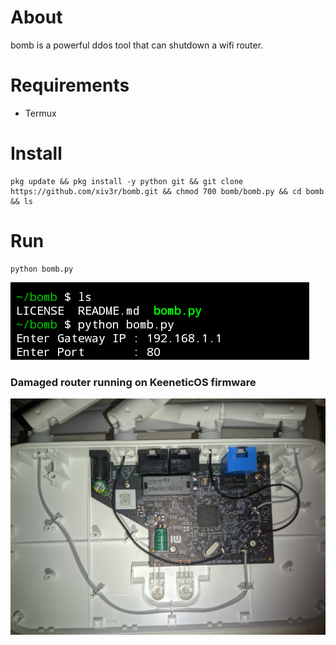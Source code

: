 # About 
bomb is a powerful ddos tool that can shutdown a wifi router.

# Requirements
- Termux

# Install 
```
pkg update && pkg install -y python git && git clone https://github.com/xiv3r/bomb.git && chmod 700 bomb/bomb.py && cd bomb && ls
```

# Run
```
python bomb.py
```
<img src="https://github.com/xiv3r/bomb/blob/main/sample.png">

### Damaged router running on KeeneticOS firmware 

<img src="https://github.com/xiv3r/bomb/blob/main/poc.jpg">
